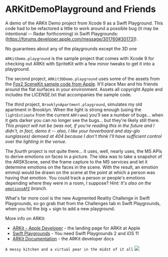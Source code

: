 # ARKitDemoPlayground and Friends

A demo of the ARKit Demo project from Xcode 9 as a Swift Playground. This code had to be refactored a little to work around a possible bug (it may be intentional -- Radar forthcoming) in Swift Playgrounds: (https://forums.developer.apple.com/message/301760#301731).

No guarantees about any of the playgrounds except the 3D one

`ARKitDemo.playground` is the sample project that comes with Xcode 9 for checking out ARKit with SpriteKit with a few minor tweaks to get it into a playground.

The second project, `ARKit3DDemo.playground` uses some of the assets from the [Fox2 SceneKit sample code from Apple](https://developer.apple.com/library/content/samplecode/scenekit-2017/Introduction/Intro.html). It'll place Max and his friends around the flat surfaces in your environment. Assets all copyright Apple and includes the LICENSE.txt that accompanies the sample code.

The *third* project, `BrooklynApartment.playground`, simulates my old apartment in Brooklyn. When the light is strong enough (using the `lightEstimate` from the current `ARFrame`) you'll see a number of bugs... when it gets darker you can no longer see the bugs... but they're likely still there. *This project will not be (was not, if you're reading this in the future and I didn't, in fact, demo it -- also, I like your hoverboard and day-glo sunglasses) demoed at 404 because I don't think I'll have sufficient control over the lighting in the venue.*

The *fourth* project is not quite there... it uses, well, nearly uses, the MS APIs to derive emotions on faces in a picture. The idea was to take a snapshot of the ARSKScene, send the frame capture to the MS services and let it determine emotions on the faces in the scene. With the result, an emotion emmoji would be drawn on the scene at the point at which a person was having that emotion. You could track a person or people's emotions depending where they were in a room, I suppose? *Hint: It's also on the [`emotionsAPI`](https://github.com/mhanlon/ARKitDemoPlayground/tree/emotionsAPI) branch.* 

What's far more cool is the new Augmented Reality Challenge in Swift Playgrounds, so go grab that from the Challenges tab in Swift Playgrounds, when you hit the big + sign to add a new playground.

More info on ARKit:
* [ARKit - Apple Developer](https://developer.apple.com/arkit/) - the landing page for ARKit at Apple
* [Swift Playgrounds](https://www.apple.com/swift/playgrounds/) - You need Swift Playgrounds 2 and iOS 11
* [ARKit Documentation](https://developer.apple.com/documentation/arkit) - the ARKit developer docs



`A messy kitchen and a virtual pear in the midst of it all`
![](http://www.wickedpearprogramming.com/w/wp-content/uploads/2017/09/pear-arkit-1.png)

